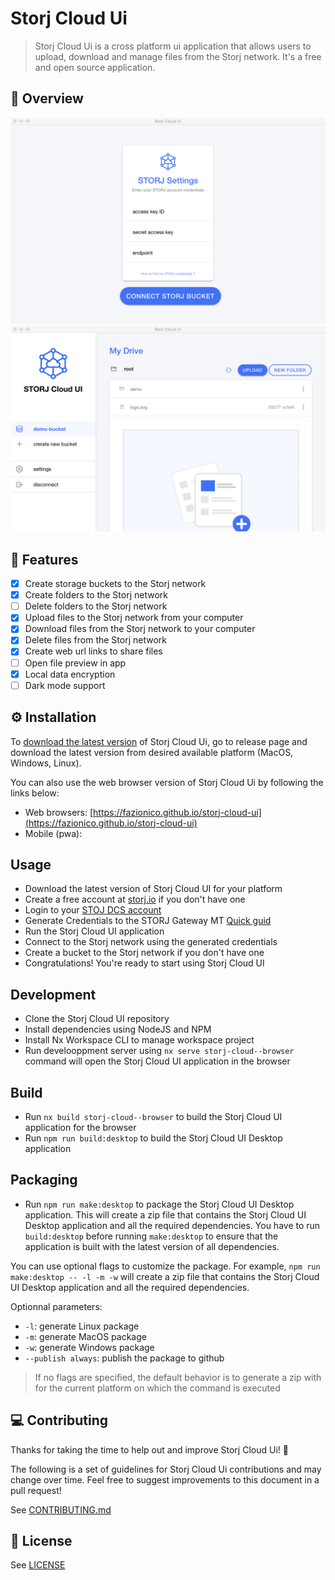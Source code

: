 

# Storj Cloud Ui
> Storj Cloud Ui is a cross platform ui application that allows users to upload, download and manage files from the Storj network. It's a free and open source application.

## 👀 Overview
<img src="./docs/storj-cloud-preview-001.png" />

<img src="./docs/storj-cloud-preview-002.png" />

## 🚀 Features
- [x] Create storage buckets to the Storj network
- [x] Create folders to the Storj network
- [ ] Delete folders to the Storj network
- [x] Upload files to the Storj network from your computer
- [x] Download files from the Storj network to your computer
- [x] Delete files from the Storj network
- [x] Create web url links to share files
- [ ] Open file preview in app
- [x] Local data encryption
- [ ] Dark mode support

## ⚙️ Installation

To [download the latest version](https://github.com/FazioNico/storj-cloud-ui/releases) of Storj Cloud Ui, go to release page and download the latest version from desired available platform (MacOS, Windows, Linux).

You can also use the web browser version of Storj Cloud Ui by following the links below:
  - Web browsers: [https://fazionico.github.io/storj-cloud-ui](https://fazionico.github.io/storj-cloud-ui)
  - Mobile (pwa): 

## Usage

  - Download the latest version of Storj Cloud UI for your platform
  - Create a free account at [storj.io](https://storj.io) if you don't have one
  - Login to your [STOJ DCS account](https://eu1.storj.io/login)
  - Generate Credentials to the STORJ Gateway MT [Quick guid](https://docs.storj.io/dcs/getting-started/quickstart-aws-sdk-and-hosted-gateway-mt/)
  - Run the Storj Cloud UI application
  - Connect to the Storj network using the generated credentials
  - Create a bucket to the Storj network if you don't have one
  - Congratulations! You're ready to start using Storj Cloud UI

## Development

  - Clone the Storj Cloud UI repository
  - Install dependencies using NodeJS and NPM
  - Install Nx Workspace CLI to manage workspace project
  - Run develooppment server using `nx serve storj-cloud--browser` command will open the Storj Cloud UI application in the browser

## Build 

  - Run `nx build storj-cloud--browser` to build the Storj Cloud UI application for the browser
  - Run `npm run build:desktop` to build the Storj Cloud UI Desktop application

## Packaging

  - Run `npm run make:desktop` to package the Storj Cloud UI Desktop application. This will create a zip file that contains the Storj Cloud UI Desktop application and all the required dependencies. You have to run `build:desktop` before running `make:desktop` to ensure that the application is built with the latest version of all dependencies.
  
You can use optional flags to customize the package. 
For example, `npm run make:desktop -- -l -m -w` will create a zip file that contains the Storj Cloud UI Desktop application and all the required dependencies.

Optionnal parameters:
  - `-l`: generate Linux package
  - `-m`: generate MacOS package
  - `-w`: generate Windows package
  - `--publish always`: publish the package to github

> If no flags are specified, the default behavior is to generate a zip with for the current platform on which the command is executed

## 💻 Contributing

Thanks for taking the time to help out and improve Storj Cloud Ui! 🎉

The following is a set of guidelines for Storj Cloud Ui contributions and may change over time. Feel free to suggest improvements to this document in a pull request!

See [CONTRIBUTING.md](CONTRIBUTING.md)

## 📃 License

See [LICENSE](LICENSE)